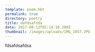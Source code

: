 ```yaml
---
template: poem.hbt
permalink: true
directory: poetry
title: dafdsafsda
date: 2017-08-12T02:14:18.280Z
thumbnail: /images/uploads/IMG_1057.JPG
---
```

fdsafdsafdsa
